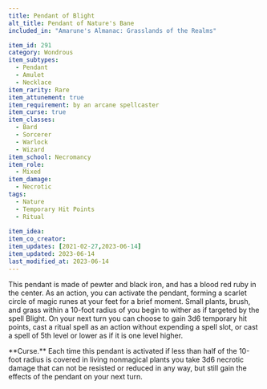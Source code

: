 ```yaml
---
title: Pendant of Blight
alt_title: Pendant of Nature's Bane
included_in: "Amarune's Almanac: Grasslands of the Realms"

item_id: 291
category: Wondrous
item_subtypes:
  - Pendant
  - Amulet
  - Necklace
item_rarity: Rare
item_attunement: true
item_requirement: by an arcane spellcaster
item_curse: true
item_classes:
  - Bard
  - Sorcerer
  - Warlock
  - Wizard
item_school: Necromancy
item_role:
  - Mixed
item_damage:
  - Necrotic
tags:
  - Nature
  - Temporary Hit Points
  - Ritual
  
item_idea:
item_co_creator:
item_updates: [2021-02-27,2023-06-14]
item_updated: 2023-06-14
last_modified_at: 2023-06-14
---
```


This pendant is made of pewter and black iron, and has a blood red ruby in the center. As an action, you can activate the pendant, forming a scarlet circle of magic runes at your feet for a brief moment. Small plants, brush, and grass within a 10-foot radius of you begin to wither as if targeted by the spell <magic-spell>Blight</magic-spell>. On your next turn you can choose to gain 3d6 temporary hit points, cast a ritual spell as an action without expending a spell slot, or cast a spell of 5th level or lower as if it is one level higher.

<div class="curse">
**Curse.** Each time this pendant is activated if less than half of the 10-foot radius is covered in living nonmagical plants you take 3d6 necrotic damage that can not be resisted or reduced in any way, but still gain the effects of the pendant on your next turn.
</div>
